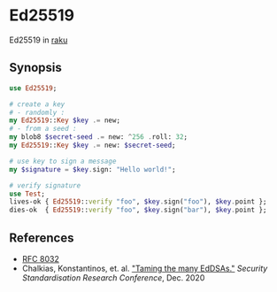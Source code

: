 # Ed25519
Ed25519 in [raku](http://raku.org)

## Synopsis

```raku
use Ed25519;

# create a key
# - randomly :
my Ed25519::Key $key .= new;
# - from a seed :
my blob8 $secret-seed .= new: ^256 .roll: 32;
my Ed25519::Key $key .= new: $secret-seed;

# use key to sign a message
my $signature = $key.sign: "Hello world!";

# verify signature
use Test;
lives-ok { Ed25519::verify "foo", $key.sign("foo"), $key.point };
dies-ok  { Ed25519::verify "foo", $key.sign("bar"), $key.point };
```
    
   
References
----------

* [RFC 8032](http://www.rfc-editor.org/info/rfc8032)
* Chalkias, Konstantinos, et. al. ["Taming the many EdDSAs."](https://eprint.iacr.org/2020/1244.pdf) *Security Standardisation Research Conference*, Dec. 2020
